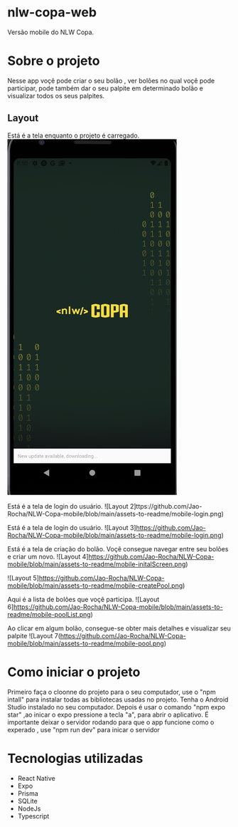 # nlw-copa-web
Versão mobile do NLW Copa.

# Sobre o projeto

Nesse app voçê pode criar o seu bolão , ver bolões no qual voçê pode participar, pode também dar o seu palpite em determinado bolão e visualizar todos os seus palpites.

## Layout 

Está é a tela enquanto o projeto é carregado.
![Layout 1](https://github.com/Jao-Rocha/NLW-Copa-mobile/blob/main/assets-to-readme/mobile-loading.png) 

Está é a tela de login do usuário.
![Layout 2]ttps://github.com/Jao-Rocha/NLW-Copa-mobile/blob/main/assets-to-readme/mobile-login.png) 

Está é a tela de login do usuário.
![Layout 3]https://github.com/Jao-Rocha/NLW-Copa-mobile/blob/main/assets-to-readme/mobile-login.png) 

Está é a tela de criação do bolão. Voçê consegue navegar entre seu bolões e criar um novo.
![Layout 4]https://github.com/Jao-Rocha/NLW-Copa-mobile/blob/main/assets-to-readme/mobile-initalScreen.png)

![Layout 5]https://github.com/Jao-Rocha/NLW-Copa-mobile/blob/main/assets-to-readme/mobile-createPool.png)

Aqui é a lista de bolões que voçê participa.
![Layout 6]https://github.com/Jao-Rocha/NLW-Copa-mobile/blob/main/assets-to-readme/mobile-poolList.png)

Ao clicar em algum bolão, consegue-se obter mais detalhes e visualizar seu palpite
![Layout 7(https://github.com/Jao-Rocha/NLW-Copa-mobile/blob/main/assets-to-readme/mobile-pool.png)




# Como iniciar o projeto

 Primeiro faça o cloonne do projeto para o seu computador, use o "npm intall" para instalar todas as bibliotecas usadas no projeto. Tenha o Android Studio instalado no seu computador. Depois é usar o comando "npm expo star" ,ao inicar o expo pressione a tecla "a", para abrir o aplicativo.
 É importante deixar o servidor rodando para que o app funcione como o experado , use "npm run dev" para inicar o servidor


# Tecnologias utilizadas

- React Native
- Expo
- Prisma
- SQLite
- NodeJs
- Typescript

